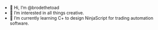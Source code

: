 - 👋 Hi, I’m @brodethetoad
- 👀 I’m interested in all things creative. 
- 🌱 I’m currently learning C+ to design NinjaScript for trading automation software. 

<!---
brodethetoad/brodethetoad is a ✨ special ✨ repository because its `README.md` (this file) appears on your GitHub profile.
You can click the Preview link to take a look at your changes.
--->

